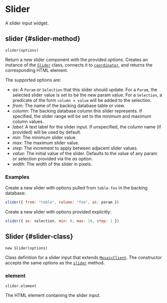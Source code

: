 # Slider

A slider input widget.

## slider {#slider-method}

`slider(options)`

Return a new slider component with the provided _options_.
Creates an instance of the [`Slider`](#slider-class) class, connects it to [`coordinator`](../core/coordinator), and returns the corresponding HTML element.

The supported options are:

- _as_: A `Param` or `Selection` that this slider should update. For a `Param`, the selected slider value is set to be the new param value. For a `Selection`, a predicate of the form `column = value` will be added to the selection.
- _from_: The name of the backing database table or view.
- _column_: The backing database column this slider represents. If specified, the slider range will be set to the minimum and maximum column values.
- _label_: A text label for the slider input. If unspecified, the _column_ name (if provided) will be used by default.
- _min_: The minimum slider value.
- _max_: The maximum slider value.
- _step_: The increment to apply between adjacent slider values.
- _value_: The initial value of the slider. Defaults to the value of any param or selection provided via the _as_ option.
- _width_: The width of the slider in pixels.

### Examples

Create a new slider with options pulled from `table.foo` in the backing database:

``` js
slider({ from: "table", column: "foo", as: param })
```

Create a new slider with options provided explicitly:

``` js
slider({ as: selection, min: 0, max: 10, step: 1 })
```

## Slider {#slider-class}

`new Slider(options)`

Class definition for a slider input that extends [`MosaicClient`](../core/client).
The constructor accepts the same options as the [`slider`](#slider-method) method.

### element

`slider.element`

The HTML element containing the slider input.
